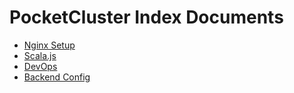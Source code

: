 # PocketCluster Index Documents

- [Nginx Setup](nginx.md)
- [Scala.js](scala.js.md)
- [DevOps](devops.md)
- [Backend Config](backend.md)